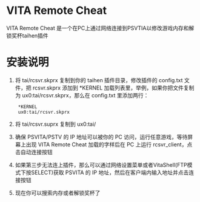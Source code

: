 VITA Remote Cheat
=================
VITA Remote Cheat 是一个在PC上通过网络连接到PSVTIA以修改游戏内存和解锁奖杯taihen插件

安装说明
============

1. 将 tai/rcsvr.skprx 复制到你的 taihen 插件目录，修改插件的 config.txt 文件，把 rcsvr.skprx 添加到 *KERNEL 加载列表里，举例，如果你把文件复制为 ux0:tai/rcsvr.skprx，那么在 config.txt 里添加两行：

        *KERNEL
        ux0:tai/rcsvr.skprx

2. 将 tai/rcsvr.suprx 复制到 ux0:tai/

3. 确保 PSVITA/PSTV 的 IP 地址可以被你的 PC 访问，运行任意游戏，等待屏幕上出现 VITA Remote Cheat 加载的字样后在 PC 上运行 rcsvr_client，点击自动连接按钮

4. 如果第三步无法连上插件，那么可以通过网络设置菜单或者VitaShell(FTP模式下按SELECT)获取 PSVITA 的 IP 地址，然后在客户端内输入地址并点击连接按钮

5. 现在你可以搜索内存或者解锁奖杯了
